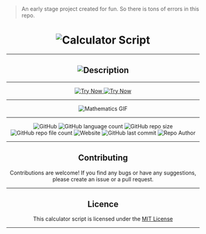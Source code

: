 <!--
This calculator script is created by Akhil Mahesh
Github - RhythmusByte
https://github.com/RhythmusByte
LinkedIn - @rhythmusbyte
-->

> An early stage project created for fun. So there is tons of errors in this repo.

<h1 align="center"><img src="https://readme-typing-svg.herokuapp.com?font=Orbitron&size=40&pause=1000&color=26F700&width=435&height=100&lines=Calculator+Script" alt="Calculator Script" /></h1>

---

<h2 align="center"><img src="https://readme-typing-svg.herokuapp.com?font=Orbitron&size=26&pause=1000&color=00A5F7&width=435&height=100&lines=This+is+a+Calculator+Script;developed+using;HTML%2C+CSS+and+JavaScript.;It+provides+basic+arithmetic;operations+with+a+;user-friendly+interface." alt="Description" /></h2>

---

<p align="center">
<a href="https://calculator-snowy-alpha.vercel.app/" target="_blank" rel="noopener">
  <img src="https://img.shields.io/badge/Try%20Now-%20-black?style=social&logo=vercel&color=black" alt="Try Now">
</a>
<a href="https://rhythmusbyte.github.io/Calculator" target="_blank" rel="noopener">
  <img src="https://img.shields.io/badge/Try%20Now-%20-black?style=social&logo=github&color=black" alt="Try Now">
</a>
</p>

---

<p align="center">

<img src="https://media.giphy.com/media/PoG5WwGyOx1N36cMqP/giphy.gif" alt="Mathematics GIF">

</p>

<hr>

<p align="center">
<img alt="GitHub" src="https://img.shields.io/github/license/RhythmusByte/calculator?color=black&logo=github&style=plastic">

<img alt="GitHub language count" src="https://img.shields.io/github/languages/count/RhythmusByte/calculator?color=black&logo=github&style=plastic">

<img alt="GitHub repo size" src="https://img.shields.io/github/repo-size/RhythmusByte/calculator?color=black&logo=github&style=plastic">

<img alt="GitHub repo file count" src="https://img.shields.io/github/directory-file-count/RhythmusByte/calculator?color=black&logo=GitHub&style=plastic">

<img alt="Website" src="https://img.shields.io/website?color=black&down_color=red&down_message=offline&label=Vercel%20Try%20Now&logo=vercel&style=plastic&up_color=lime&up_message=working&url=https%3A%2F%2Fcalculator-snowy-alpha.vercel.app%2F">

<img alt="GitHub last commit" src="https://img.shields.io/github/last-commit/RhythmusByte/Calculator?color=black&style=plastic&logo=github">

<img alt="Repo Author" src="https://img.shields.io/badge/Author-RhythmusByte-color=black&?color=black&style=plastic&logo=github">

</p>

<hr>

<h2 align="center">Contributing</h2>

<p align="center">
Contributions are welcome! If you find any bugs or have any suggestions, please create an issue or a pull request.
</p>

<hr>

<h2 align="center">Licence</h2>

<p align="center">
This calculator script is licensed under the <a href="https://github.com/RhythmusByte/Calculator/blob/72afa24a034b06f50881c6989dbf126792d39896/LICENSE">MIT License</a>
</p>

<hr>

